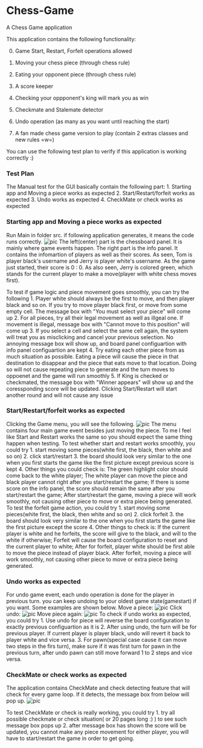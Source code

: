 # Chess-Game
A Chess Game application

This application contains the following functionality:

0. Game Start, Restart, Forfeit operations allowed

1. Moving your chess piece (through chess rule)

2. Eating your opponent piece (through chess rule)

3. A score keeper

4. Checking your oppponent's king will mark you as win

5. Checkmate and Stalemate detector

6. Undo operation (as many as you want until reaching the start)

7. A fan made chess game version to play (contain 2 extras classes and new rules =w=)

You can use the following test plan to verify if this application is working correctly :)

### Test Plan

The Manual test for the GUI basically contain the following part:
    1. Starting app and Moving a piece works as expected
    2. Start/Restart/forfeit works as expected
    3. Undo works as expected
    4. CheckMate or check works as expected
    
### Starting app and Moving a piece works as expected

Run Main in folder src. if following application generates, it means the code runs correctly.
![pic](Chess-Game/screenshots/hw1.2.png)
The left(center) part is the chessboard panel. It is mainly where game events happen. The right part is the info panel. It contains the infomartion of players as well as their scores. As seen, Tom is player black's username and Jerry is player white's username. As the game just started, their score is 0 : 0. As also seen, Jerry is colored green, which stands for the current player to make a move(player with white chess moves first).

To test if game logic and piece movement goes smoothly, you can try the following
    1. Player white should always be the first to move, and then player black and so on. If you try to move player black first, or move from some empty cell. The message box with "You must select your piece" will come up
    2. For all pieces, try all their legal movement as well as illgeal one. If movement is illegal, message box with "Cannot move to this position" will come up
    3. If you select a cell and select the same cell again, the system will treat you as misclicking and cancel your previous selection. No annoying message box will show up, and board panel configuartion with info panel configuartion are kept
    4. Try eating each other piece from as much situation as possible. Eating a piece will cause the piece in that destination to disappear and the piece that eats move to that location. Doing so will not cause repeating piece to generate and the turn moves to oppoenet and the game will run smoothly
    5. If King is checked or checkmated, the message box with "Winner appears" will show up and the coressponding score will be updated. Clicking Start/Restart will start another round and will not cause any issue

### Start/Restart/forfeit works as expected

Clicking the Game menu, you will see the following.
![pic](Chess-Game/screenshots/menu.png)
The menu contains four main game event besides just moving the piece. To me I feel like Start and Restart works the same so you should expect the same thing happen when testing. To test whether start and restart works smoothly, you could try
    1. start moving some pieces(white first, the black, then white and so on)
    2. click start/restart
    3. the board should look very similar to the one when you first starts the game like the first picture except previous score is kept
    4. Other things you could check is: The green highlight color should come back to the white player; The white player can move the piece and black player cannot right after you start/restart the game; If there is some score on the info panel, the score should remain the same after you start/restart the game; After start/restart the game, moving a piece will work smoothly, not causing other piece to move or extra piece being generated.
To test the forfeit game action, you could try
    1. start moving some pieces(white first, the black, then white and so on)
    2. click forfeit
    3. the board should look very similar to the one when you first starts the game like the first picture except the score
    4. Other things to check is: If the current player is white and he forfeits, the score will give to the black, and will to the white if otherwise; Forfeit will cause the board configuration to reset and the current player to white; After for forfeit, player white should be first able to move the piece instead of player black. After forfeit, moving a piece will work smoothly, not causing other piece to move or extra piece being generated.
    
### Undo works as expected

For undo game event, each undo operation is done for the player in previous turn. you can keep undoing to your oldest game state(gamestart) if you want. Some examples are shown below.
Move a piece:
![pic](Chess-Game/screenshots/undo1.png)
Click undo:
![pic](Chess-Game/screenshots/undo2.png)
Move piece again:
![pic](Chess-Game/screenshots/undo3.png)
To check if undo works as expected, you could try 
    1. Use undo for piece will reverse the board configuration to exactly previous configuartion as it is
    2. After using undo, the turn will be for previous player. If current player is player black, undo will revert it back to player white and vice versa.
    3. For pawn(special case cause it can move two steps in the firs turn), make sure if it was first turn for pawn in the previous turn, after undo pawn can still move forward 1 to 2 steps and vice versa.   
    
### CheckMate or check works as expected

The application contains CheckMate and check detecting feature that will check for every game loop. If it detects, the message box from below will pop up.
![pic](Chess-Game/screenshots/checkmate.png)

To test CheckMate or check is really working, you could try
    1. try all possible checkmate or check situation( or 20 pages long :) ) to see such message box pops up
    2. after message box has shown the score will be updated, you cannot make any piece movement for either player, you will have to start/restart the game in order to get going.




